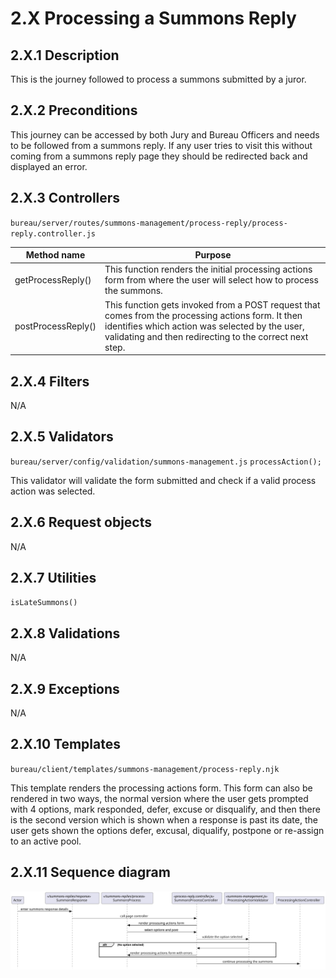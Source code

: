 # 2.X Processing a Summons Reply
## 2.X.1 Description
This is the journey followed to process a summons submitted by a juror.

## 2.X.2 Preconditions
This journey can be accessed by both Jury and Bureau Officers and needs to be followed from a summons reply. If any user tries to visit this without coming from a summons reply page they should be redirected back and displayed an error.

## 2.X.3 Controllers
`bureau/server/routes/summons-management/process-reply/process-reply.controller.js`

| Method name | Purpose |
|-|-|
| getProcessReply() | This function renders the initial processing actions form from where the user will select how to process the summons. |
| postProcessReply() | This function gets invoked from a POST request that comes from the processing actions form. It then identifies which action was selected by the user, validating and then redirecting to the correct next step. |

## 2.X.4 Filters
N/A

## 2.X.5 Validators
`bureau/server/config/validation/summons-management.js`
`processAction();`

This validator will validate the form submitted and check if a valid process action was selected.

## 2.X.6 Request objects
N/A

## 2.X.7 Utilities
`isLateSummons()`

## 2.X.8 Validations
N/A

## 2.X.9 Exceptions
N/A

## 2.X.10 Templates
`bureau/client/templates/summons-management/process-reply.njk`

This template renders the processing actions form. This form can also be rendered in two ways, the normal version where the user gets prompted with 4 options, mark responded, defer, excuse or disqualify, and then there is the second version which is shown when a response is past its date, the user gets shown the options defer, excusal, diqualify, postpone or re-assign to an active pool.

## 2.X.11 Sequence diagram
![](../../../../umls/process-reply.svg)